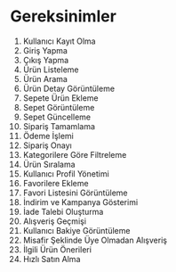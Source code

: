 # Gereksinimler

1. Kullanıcı Kayıt Olma
2. Giriş Yapma
3. Çıkış Yapma
4. Ürün Listeleme
5. Ürün Arama
6. Ürün Detay Görüntüleme
7. Sepete Ürün Ekleme
8. Sepet Görüntüleme
9. Sepet Güncelleme
10. Sipariş Tamamlama
11. Ödeme İşlemi
12. Sipariş Onayı
13. Kategorilere Göre Filtreleme
14. Ürün Sıralama
15. Kullanıcı Profil Yönetimi
16. Favorilere Ekleme
17. Favori Listesini Görüntüleme
18. İndirim ve Kampanya Gösterimi
19. İade Talebi Oluşturma
20. Alışveriş Geçmişi
21. Kullanıcı Bakiye Görüntüleme
22. Misafir Şeklinde Üye Olmadan Alışveriş
23. İlgili Ürün Önerileri
24. Hızlı Satın Alma
